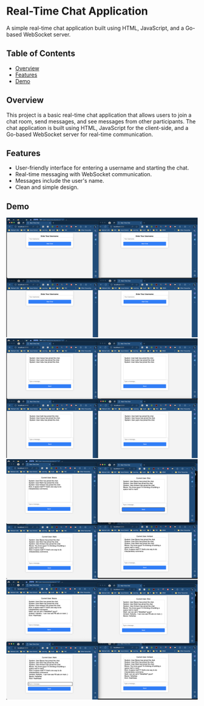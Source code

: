 # Real-Time Chat Application

A simple real-time chat application built using HTML, JavaScript, and a Go-based WebSocket server.

## Table of Contents

- [Overview](#overview)
- [Features](#features)
- [Demo](#demo)

## Overview

This project is a basic real-time chat application that allows users to join a chat room, send messages, and see messages from other participants. The chat application is built using HTML, JavaScript for the client-side, and a Go-based WebSocket server for real-time communication.

## Features

- User-friendly interface for entering a username and starting the chat.
- Real-time messaging with WebSocket communication.
- Messages include the user's name.
- Clean and simple design.

## Demo
![Local Image](resources/demo_1.png)
![Local Image](resources/demo_2.png)
![Local Image](resources/demo_3.png)
![Local Image](resources/demo_4.png)